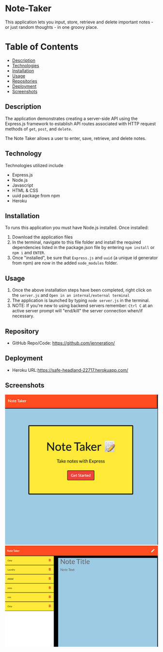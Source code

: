 # Note-Taker
This application lets you input, store, retrieve and delete important notes - or just random thoughts - in one groovy place.

# Table of Contents
- [Description](#Description)
- [Technologies](#Technologies)
- [Installation](#Installation)
- [Usage](#Usage)
- [Repositories](#Repositories)
- [Deployment](#Deployment)
- [Screenshots](#Screenshots)

## Description
The application demonstrates creating a server-side API using the Express.js framework to establish API routes associated with HTTP request methods of `get`, `post`, and `delete`. 

The Note Taker allows a user to enter, save, retrieve, and delete notes. 

## Technology
Technologies utilized include
- Express.js
- Node.js
- Javascript
- HTML & CSS
- uuid package from npm
- Heroku

## Installation
To runs this application you must have Node.js installed. Once installed:
1. Download the application files
2. In the terminal, navigate to this file folder and install the required dependencies listed in the package.json file by entering `npm install` or `npm i` and `ENTER`.
3. Once "installed", be sure that `Express.js` and `uuid` (a unique id generator from npm) are now in the added  `node_modules` folder.

## Usage
1. Once the above installation steps have been completed, right click on the `server.js` and `Open in an internal/external terminal`
2. The application is launched by typing `node server.js` in the terminal.
3. NOTE: If you're new to using backend servers remember: `Ctrl C` at an active server prompt will "end/kill" the server connection when/if necessary.

## Repository
- GitHub Repo/Code: https://github.com/jenneration/

## Deployment
- Heroku URL:https://safe-headland-22717.herokuapp.com/

## Screenshots

![NoteTake Homepage](./public/assets/note-taker-1.png) ![NoteTake Notes page](./public/assets/note-taker-2.png)